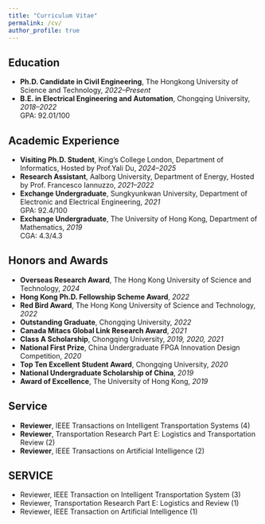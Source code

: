 ```yaml
---
title: "Curriculum Vitae"
permalink: /cv/
author_profile: true
---
```


## Education
- **Ph.D. Candidate in Civil Engineering**, The Hongkong University of Science and Technology, *2022–Present*   
- **B.E. in Electrical Engineering and Automation**, Chongqing University, *2018–2022*  
  GPA: 92.01/100  

## Academic Experience
- **Visiting Ph.D. Student**, King’s College London, Department of Informatics, Hosted by Prof.Yali Du, *2024–2025*   
- **Research Assistant**, Aalborg University, Department of Energy, Hosted by Prof. Francesco Iannuzzo, *2021–2022*  
- **Exchange Undergraduate**, Sungkyunkwan University, Department of Electronic and Electrical Engineering, *2021*  
  GPA: 92.4/100  
- **Exchange Undergraduate**, The University of Hong Kong, Department of Mathematics, *2019*  
  CGA: 4.3/4.3  

## Honors and Awards
- **Overseas Research Award**, The Hong Kong University of Science and Technology, *2024*  
- **Hong Kong Ph.D. Fellowship Scheme Award**, *2022*  
- **Red Bird Award**, The Hong Kong University of Science and Technology, *2022*  
- **Outstanding Graduate**, Chongqing University, *2022*  
- **Canada Mitacs Global Link Research Award**, *2021*  
- **Class A Scholarship**, Chongqing University, *2019, 2020, 2021*  
- **National First Prize**, China Undergraduate FPGA Innovation Design Competition, *2020*  
- **Top Ten Excellent Student Award**, Chongqing University, *2020*  
- **National Undergraduate Scholarship of China**, *2019*  
- **Award of Excellence**, The University of Hong Kong, *2019*  

## Service
- **Reviewer**, IEEE Transactions on Intelligent Transportation Systems (4)  
- **Reviewer**, Transportation Research Part E: Logistics and Transportation Review (2)  
- **Reviewer**, IEEE Transactions on Artificial Intelligence (2)  

## SERVICE

- Reviewer, IEEE Transaction on Intelligent Transportation System (3)  
- Reviewer, Transportation Research Part E: Logistics and Review (1)  
- Reviewer, IEEE Transaction on Artificial Intelligence (1)  
